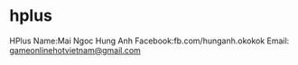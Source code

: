 # hplus
HPlus
Name:Mai Ngoc Hung Anh
Facebook:fb.com/hunganh.okokok
Email: gameonlinehotvietnam@gmail.com
